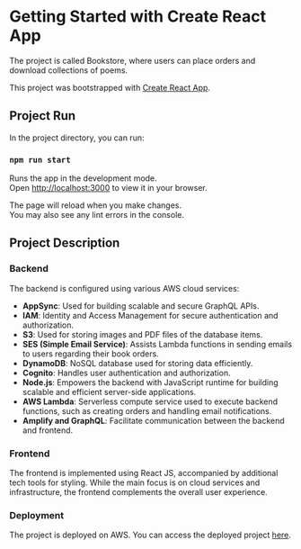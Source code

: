 # Getting Started with Create React App

The project is called Bookstore, where users can place orders and download collections of poems.

This project was bootstrapped with [Create React App](https://github.com/facebook/create-react-app).

## Project Run

In the project directory, you can run:

### `npm run start`

Runs the app in the development mode.\
Open [http://localhost:3000](http://localhost:3000) to view it in your browser.

The page will reload when you make changes.\
You may also see any lint errors in the console.

## Project Description

### Backend

The backend is configured using various AWS cloud services:

- **AppSync**: Used for building scalable and secure GraphQL APIs.
- **IAM**: Identity and Access Management for secure authentication and authorization.
- **S3**: Used for storing images and PDF files of the database items.
- **SES (Simple Email Service)**: Assists Lambda functions in sending emails to users regarding their book orders.
- **DynamoDB**: NoSQL database used for storing data efficiently.
- **Cognito**: Handles user authentication and authorization.
- **Node.js**: Empowers the backend with JavaScript runtime for building scalable and efficient server-side applications.
- **AWS Lambda**: Serverless compute service used to execute backend functions, such as creating orders and handling email notifications.
- **Amplify and GraphQL**: Facilitate communication between the backend and frontend.


### Frontend

The frontend is implemented using React JS, accompanied by additional tech tools for styling. While the main focus is on cloud services and infrastructure, the frontend complements the overall user experience.

### Deployment

The project is deployed on AWS. You can access the deployed project [here](https://prod.d2qdwj4bs05kdb.amplifyapp.com).

